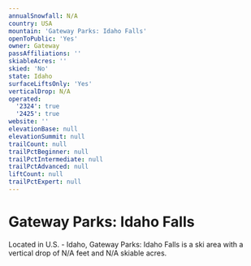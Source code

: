 ```yaml
---
annualSnowfall: N/A
country: USA
mountain: 'Gateway Parks: Idaho Falls'
openToPublic: 'Yes'
owner: Gateway
passAffiliations: ''
skiableAcres: ''
skied: 'No'
state: Idaho
surfaceLiftsOnly: 'Yes'
verticalDrop: N/A
operated:
  '2324': true
  '2425': true
website: ''
elevationBase: null
elevationSummit: null
trailCount: null
trailPctBeginner: null
trailPctIntermediate: null
trailPctAdvanced: null
liftCount: null
trailPctExpert: null
---
```



# Gateway Parks: Idaho Falls

Located in U.S. - Idaho, Gateway Parks: Idaho Falls is a ski area with a vertical drop of N/A feet and N/A skiable acres.
